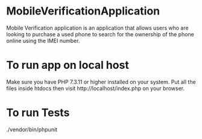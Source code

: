 # MobileVerificationApplication

Mobile Verification application is an application that allows users who are looking to purchase a used phone to search for the ownership of the phone online using the IMEI number.

# To run app on local host

Make sure you have PHP 7.3.11 or higher installed on your system.
Put all the files inside htdocs then visit http://localhost/index.php on your browser.

# To run Tests

./vendor/bin/phpunit
